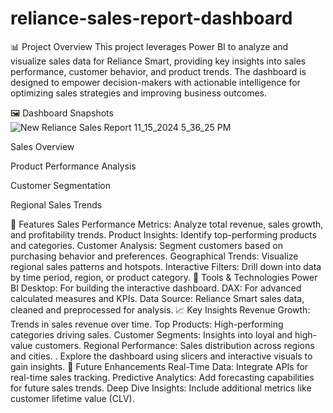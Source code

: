 # reliance-sales-report-dashboard
📊 Project Overview
This project leverages Power BI to analyze and visualize sales data for Reliance Smart, providing key insights into sales performance, customer behavior, and product trends. The dashboard is designed to empower decision-makers with actionable intelligence for optimizing sales strategies and improving business outcomes.

🖼️ Dashboard Snapshots
![New Reliance Sales Report 11_15_2024 5_36_25 PM](https://github.com/user-attachments/assets/d9e9634a-48d3-47c1-be83-4c2a2eb52784)

Sales Overview

Product Performance Analysis

Customer Segmentation

Regional Sales Trends

🚀 Features
Sales Performance Metrics: Analyze total revenue, sales growth, and profitability trends.
Product Insights: Identify top-performing products and categories.
Customer Analysis: Segment customers based on purchasing behavior and preferences.
Geographical Trends: Visualize regional sales patterns and hotspots.
Interactive Filters: Drill down into data by time period, region, or product category.
🔧 Tools & Technologies
Power BI Desktop: For building the interactive dashboard.
DAX: For advanced calculated measures and KPIs.
Data Source: Reliance Smart sales data, cleaned and preprocessed for analysis.
📈 Key Insights
Revenue Growth: Trends in sales revenue over time.
Top Products: High-performing categories driving sales.
Customer Segments: Insights into loyal and high-value customers.
Regional Performance: Sales distribution across regions and cities.
.
Explore the dashboard using slicers and interactive visuals to gain insights.
🎯 Future Enhancements
Real-Time Data: Integrate APIs for real-time sales tracking.
Predictive Analytics: Add forecasting capabilities for future sales trends.
Deep Dive Insights: Include additional metrics like customer lifetime value (CLV).
